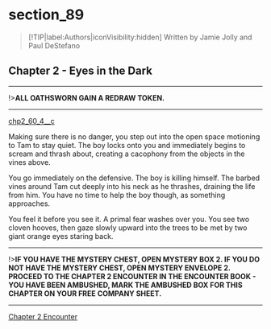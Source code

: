 
# section_89

>[!TIP|label:Authors|iconVisibility:hidden]
>Written by Jamie Jolly and Paul DeStefano

## Chapter 2 - Eyes in the Dark

---

!>**ALL OATHSWORN GAIN A REDRAW TOKEN.** 

---

[chp2_60_4__c](../../decomp/app/src/main/res/raw/chp2_60_4__c.mp3 ':include :type=audio')

Making sure there is no danger, you step out into the open space motioning to Tam to stay quiet. The boy locks onto you and immediately begins to scream and thrash about, creating a cacophony from the objects in the vines above.

You go immediately on the defensive. The boy is killing himself. The barbed vines around Tam cut deeply into his neck as he thrashes, draining the life from him. You have no time to help the boy though, as something approaches.

You feel it before you see it. A primal fear washes over you. You see two cloven hooves, then gaze slowly upward into the trees to be met by two giant orange eyes staring back.

---

!>**IF YOU HAVE THE MYSTERY CHEST, OPEN MYSTERY BOX 2.  IF YOU DO NOT HAVE THE MYSTERY CHEST, OPEN MYSTERY ENVELOPE 2.  PROCEED TO THE CHAPTER 2 ENCOUNTER IN THE ENCOUNTER BOOK - YOU HAVE BEEN AMBUSHED, MARK THE AMBUSHED BOX FOR THIS CHAPTER ON YOUR FREE COMPANY SHEET.** 

---

[Chapter 2 Encounter](output/chapter2/section_94.md)


